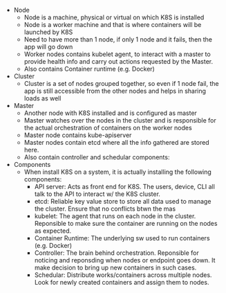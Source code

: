 - Node
	- Node is a machine, physical or virtual on which K8S is installed
	- Node is a worker machine and that is where containers will be launched by K8S
	- Need to have more than 1 node, if only 1 node and it fails, then the app will go down
	- Worker nodes contains kubelet agent, to interact with a master to provide health info and carry out actions requested by the Master. 
	- Also contains Container runtime (e.g. Docker)
- Cluster
	- Cluster is a set of nodes grouped together, so even if 1 node fail, the app is still accessible from the other nodes and helps in sharing loads as well
- Master
	- Another node with K8S installed and is configured as master
	- Master watches over the nodes in the cluster and is responsible for the actual orchestration of containers on the worker nodes
	- Master node contains kube-apiserver
	- Master nodes contain etcd where all the info gathered are stored here.
	- Also contain controller and schedular components:
- Components
	- When install K8S on a system, it is actually installing the following components:
		- API server: Acts as front end for K8S. The users, device, CLI all talk to the API to interact w/ the K8S cluster.
		- etcd: Reliable key value store to store all data used to manage the cluster. Ensure that no conflicts btwn the mas
		- kubelet: The agent that runs on each node in the cluster. Reponsible to make sure the container are running on the nodes as expected.
		- Container Runtime: The underlying sw used to run containers (e.g. Docker)
		- Controller: The brain behind orchestration. Reponsible for noticing and reponsding when nodes or endpoint goes down. It make decision to bring up new containers in such cases.
		- Schedular: Distribute works/containers across multiple nodes. Look for newly created containers and assign them to nodes.